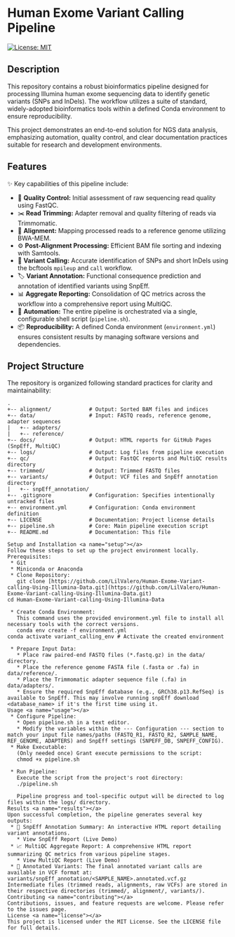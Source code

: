 # Human Exome Variant Calling Pipeline

[![License: MIT](https://img.shields.io/badge/License-MIT-yellow.svg)](https://opensource.org/licenses/MIT)

## Description <a name="description"></a>

This repository contains a robust bioinformatics pipeline designed for processing Illumina human exome sequencing data to identify genetic variants (SNPs and InDels). The workflow utilizes a suite of standard, widely-adopted bioinformatics tools within a defined Conda environment to ensure reproducibility.

This project demonstrates an end-to-end solution for NGS data analysis, emphasizing automation, quality control, and clear documentation practices suitable for research and development environments.

## Features <a name="features"></a>

✨ Key capabilities of this pipeline include:

* 🔬 **Quality Control:** Initial assessment of raw sequencing read quality using FastQC.
* ✂️ **Read Trimming:** Adapter removal and quality filtering of reads via Trimmomatic.
* 🧬 **Alignment:** Mapping processed reads to a reference genome utilizing BWA-MEM.
* ⚙️ **Post-Alignment Processing:** Efficient BAM file sorting and indexing with Samtools.
* 🎯 **Variant Calling:** Accurate identification of SNPs and short InDels using the bcftools `mpileup` and `call` workflow.
* 🏷️ **Variant Annotation:** Functional consequence prediction and annotation of identified variants using SnpEff.
* 📊 **Aggregate Reporting:** Consolidation of QC metrics across the workflow into a comprehensive report using MultiQC.
* 🚀 **Automation:** The entire pipeline is orchestrated via a single, configurable shell script (`pipeline.sh`).
* 📦 **Reproducibility:** A defined Conda environment (`environment.yml`) ensures consistent results by managing software versions and dependencies.

## Project Structure <a name="structure"></a>

The repository is organized following standard practices for clarity and maintainability:

```text
.
+-- alignment/            # Output: Sorted BAM files and indices
+-- data/                 # Input: FASTQ reads, reference genome, adapter sequences
|   +-- adapters/
|   +-- reference/
+-- docs/                 # Output: HTML reports for GitHub Pages (SnpEff, MultiQC)
+-- logs/                 # Output: Log files from pipeline execution
+-- qc/                   # Output: FastQC reports and MultiQC results directory
+-- trimmed/              # Output: Trimmed FASTQ files
+-- variants/             # Output: VCF files and SnpEff annotation directory
|   +-- snpEff_annotation/
+-- .gitignore            # Configuration: Specifies intentionally untracked files
+-- environment.yml       # Configuration: Conda environment definition
+-- LICENSE               # Documentation: Project license details
+-- pipeline.sh           # Core: Main pipeline execution script
+-- README.md             # Documentation: This file

Setup and Installation <a name="setup"></a>
Follow these steps to set up the project environment locally.
Prerequisites:
 * Git
 * Miniconda or Anaconda
 * Clone Repository:
   git clone [https://github.com/LilValero/Human-Exome-Variant-calling-Using-Illumina-Data.git](https://github.com/LilValero/Human-Exome-Variant-calling-Using-Illumina-Data.git)
cd Human-Exome-Variant-calling-Using-Illumina-Data

 * Create Conda Environment:
   This command uses the provided environment.yml file to install all necessary tools with the correct versions.
   conda env create -f environment.yml
conda activate variant_calling_env # Activate the created environment

 * Prepare Input Data:
   * Place raw paired-end FASTQ files (*.fastq.gz) in the data/ directory.
   * Place the reference genome FASTA file (.fasta or .fa) in data/reference/.
   * Place the Trimmomatic adapter sequence file (.fa) in data/adapters/.
   * Ensure the required SnpEff database (e.g., GRCh38.p13.RefSeq) is available to SnpEff. This may involve running snpEff download <database_name> if it's the first time using it.
Usage <a name="usage"></a>
 * Configure Pipeline:
   * Open pipeline.sh in a text editor.
   * Modify the variables within the --- Configuration --- section to match your input file names/paths (FASTQ_R1, FASTQ_R2, SAMPLE_NAME, REF_GENOME, ADAPTERS) and SnpEff settings (SNPEFF_DB, SNPEFF_CONFIG).
 * Make Executable:
   (Only needed once) Grant execute permissions to the script:
   chmod +x pipeline.sh

 * Run Pipeline:
   Execute the script from the project's root directory:
   ./pipeline.sh

   Pipeline progress and tool-specific output will be directed to log files within the logs/ directory.
Results <a name="results"></a>
Upon successful completion, the pipeline generates several key outputs:
 * 📄 SnpEff Annotation Summary: An interactive HTML report detailing variant annotations.
   * View SnpEff Report (Live Demo)
 * 📈 MultiQC Aggregate Report: A comprehensive HTML report summarizing QC metrics from various pipeline stages.
   * View MultiQC Report (Live Demo)
 * 🧬 Annotated Variants: The final annotated variant calls are available in VCF format at: variants/snpEff_annotation/<SAMPLE_NAME>.annotated.vcf.gz
Intermediate files (trimmed reads, alignments, raw VCFs) are stored in their respective directories (trimmed/, alignment/, variants/).
Contributing <a name="contributing"></a>
Contributions, issues, and feature requests are welcome. Please refer to the issues page.
License <a name="license"></a>
This project is licensed under the MIT License. See the LICENSE file for full details.